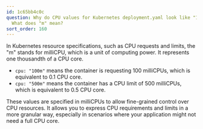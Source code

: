 ```yaml
---
id: 1c65bb4c0c
question: Why do CPU values for Kubernetes deployment.yaml look like "100m" and "500m"?
  What does "m" mean?
sort_order: 160
---
```


In Kubernetes resource specifications, such as CPU requests and limits, the "m" stands for milliCPU, which is a unit of computing power. It represents one thousandth of a CPU core.

- `cpu: "100m"` means the container is requesting 100 milliCPUs, which is equivalent to 0.1 CPU core.
- `cpu: "500m"` means the container has a CPU limit of 500 milliCPUs, which is equivalent to 0.5 CPU core.

These values are specified in milliCPUs to allow fine-grained control over CPU resources. It allows you to express CPU requirements and limits in a more granular way, especially in scenarios where your application might not need a full CPU core.
